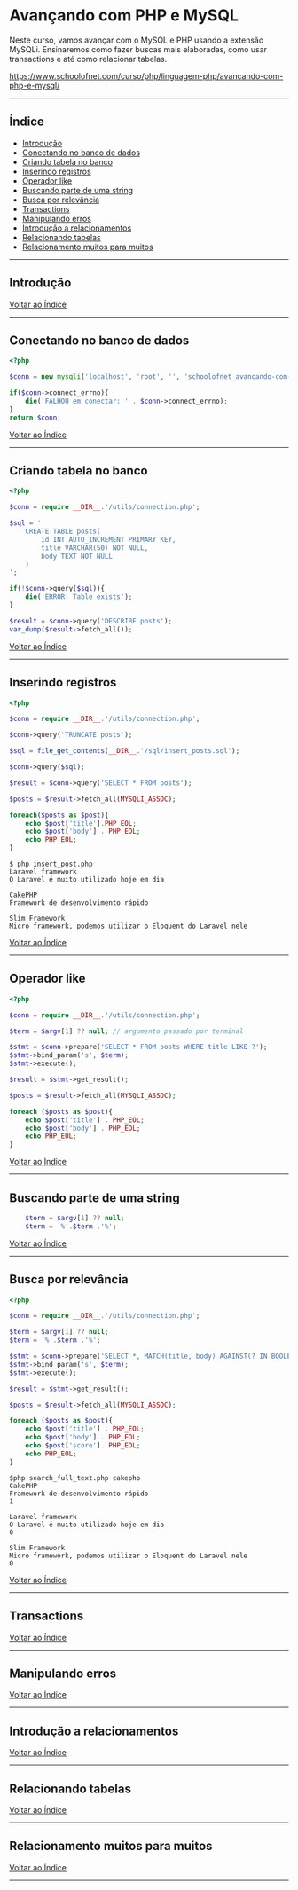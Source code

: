 # Avançando com PHP e MySQL

Neste curso, vamos avançar com o MySQL e PHP usando a extensão MySQLi. Ensinaremos como fazer buscas mais elaboradas, como usar transactions e até como relacionar tabelas.

https://www.schoolofnet.com/curso/php/linguagem-php/avancando-com-php-e-mysql/

---

## <a name="indice">Índice</a>

- [Introdução](#parte1)   
- [Conectando no banco de dados](#parte2)   
- [Criando tabela no banco](#parte3)   
- [Inserindo registros](#parte4)   
- [Operador like](#parte5)   
- [Buscando parte de uma string](#parte6)   
- [Busca por relevância](#parte7)   
- [Transactions](#parte8)   
- [Manipulando erros](#parte9)   
- [Introdução a relacionamentos](#parte10)   
- [Relacionando tabelas](#parte11)   
- [Relacionamento muitos para muitos](#parte12)   



---

## <a name="parte1">Introdução</a>


[Voltar ao Índice](#indice)

---

## <a name="parte2">Conectando no banco de dados</a>

```php
<?php

$conn = new mysqli('localhost', 'root', '', 'schoolofnet_avancando-com-php-e-mysql');

if($conn->connect_errno){
    die('FALHOU em conectar: ' . $conn->connect_errno);
}
return $conn;
```

[Voltar ao Índice](#indice)

---

## <a name="parte3">Criando tabela no banco</a>

```php
<?php

$conn = require __DIR__.'/utils/connection.php';

$sql = '
    CREATE TABLE posts(
        id INT AUTO_INCREMENT PRIMARY KEY,
        title VARCHAR(50) NOT NULL,
        body TEXT NOT NULL
    )
';

if(!$conn->query($sql)){
    die('ERROR: Table exists');
}

$result = $conn->query('DESCRIBE posts');
var_dump($result->fetch_all());

```

[Voltar ao Índice](#indice)

---

## <a name="parte4">Inserindo registros</a>

```php
<?php

$conn = require __DIR__.'/utils/connection.php';

$conn->query('TRUNCATE posts');

$sql = file_get_contents(__DIR__.'/sql/insert_posts.sql');

$conn->query($sql);

$result = $conn->query('SELECT * FROM posts');

$posts = $result->fetch_all(MYSQLI_ASSOC);

foreach($posts as $post){
    echo $post['title'].PHP_EOL;
    echo $post['body'] . PHP_EOL;
    echo PHP_EOL;
}
```

```
$ php insert_post.php
Laravel framework
O Laravel é muito utilizado hoje em dia

CakePHP
Framework de desenvolvimento rápido

Slim Framework
Micro framework, podemos utilizar o Eloquent do Laravel nele
```

[Voltar ao Índice](#indice)

---

## <a name="parte5">Operador like</a>

```php
<?php

$conn = require __DIR__.'/utils/connection.php';

$term = $argv[1] ?? null; // argumento passado por terminal

$stmt = $conn->prepare('SELECT * FROM posts WHERE title LIKE ?');
$stmt->bind_param('s', $term);
$stmt->execute();

$result = $stmt->get_result();

$posts = $result->fetch_all(MYSQLI_ASSOC);

foreach ($posts as $post){
    echo $post['title'] . PHP_EOL;
    echo $post['body'] . PHP_EOL;
    echo PHP_EOL;
}

```

[Voltar ao Índice](#indice)

---

## <a name="parte6">Buscando parte de uma string</a>

```php
    $term = $argv[1] ?? null;
    $term = '%'.$term .'%';
```

[Voltar ao Índice](#indice)

---

## <a name="parte7">Busca por relevância</a>

```php
<?php

$conn = require __DIR__.'/utils/connection.php';

$term = $argv[1] ?? null;
$term = '%'.$term .'%';

$stmt = $conn->prepare('SELECT *, MATCH(title, body) AGAINST(? IN BOOLEAN MODE) as score FROM posts ORDER BY score DESC;');
$stmt->bind_param('s', $term);
$stmt->execute();

$result = $stmt->get_result();

$posts = $result->fetch_all(MYSQLI_ASSOC);

foreach ($posts as $post){
    echo $post['title'] . PHP_EOL;
    echo $post['body'] . PHP_EOL;
    echo $post['score']. PHP_EOL;
    echo PHP_EOL;
}

```

```
$php search_full_text.php cakephp
CakePHP
Framework de desenvolvimento rápido
1

Laravel framework
O Laravel é muito utilizado hoje em dia
0

Slim Framework
Micro framework, podemos utilizar o Eloquent do Laravel nele
0
```

[Voltar ao Índice](#indice)

---

## <a name="parte8">Transactions</a>


[Voltar ao Índice](#indice)

---

## <a name="parte9">Manipulando erros</a>


[Voltar ao Índice](#indice)

---

## <a name="parte10">Introdução a relacionamentos</a>


[Voltar ao Índice](#indice)

---

## <a name="parte11">Relacionando tabelas</a>


[Voltar ao Índice](#indice)

---

## <a name="parte12">Relacionamento muitos para muitos</a>


[Voltar ao Índice](#indice)

---